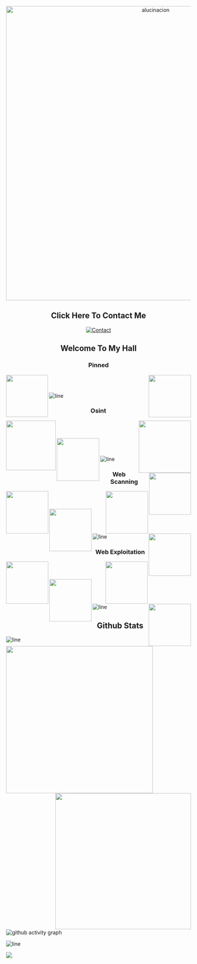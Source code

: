 
<div align="center">
  <img 
    src="https://i.pinimg.com/originals/a5/43/0d/a5430d131e591c8ac612d13e7b9556f8.gif" 
    width="800" 
    alt="alucinacion" 
  />
</div>

<div width="100%" align="center">
<h2 align="center"> Click Here To Contact Me  </h2>

<div align=center>

[![Contact](https://media.discordapp.net/attachments/1239313578381676625/1363242131032113302/image.png?ex=680551ab&is=6804002b&hm=964b2bdee54b6a25bc73588c5182bf9d894cb1bc860a035f83dd06becc13008a&=&format=webp&quality=lossless)](https://t.me/uhmako)

</div>

<h2 align="center"> Welcome To My Hall </h2>
  
</div>

<div width="100%" align="center">
  
  <h3 align="center"> Pinned </h3>

 <a align="right" href="https://github.com/alucinacion/DDoS" title="DDoS"><img align="right" height="115" src="https://github-readme-stats.anuraghazra1.vercel.app/api/pin/?username=alucinacion&repo=DDoS&theme=highcontrast"></a>
  
<a align="left" href="https://github.com/alucinacion/proxys4yall" title="Proxys"><img align="left" height="114" src="https://github-readme-stats.anuraghazra1.vercel.app/api/pin/?username=alucinacion&repo=proxys4yall&theme=highcontrast"></a>


<br><br>
</div>

![line](https://github.com/beigeworm/beigeworm/assets/93350544/b88e1150-9cff-411f-877d-84bad395619f)

<div width="100%" align="center">
  
  <h3 align="center"> Osint </h3>
  
  <a align="left" href="https://github.com/p1ngul1n0/Blackbird" title="Blackbird"><img align="left" height="135" src="https://github-readme-stats.anuraghazra1.vercel.app/api/pin/?username=p1ngul1n0&repo=Blackbird&theme=highcontrast"></a>

  <a align="right" href="https://github.com/twintproject/Twint" title="Twint"><img align="right" height="142" src="https://github-readme-stats.anuraghazra1.vercel.app/api/pin/?username=twintproject&repo=Twint&theme=highcontrast"></a>
  
<br><br>
  
  <a align="left" href="https://github.com/laramies/Metagoofil" title="Metagoofil"><img align="left" height="116" src="https://github-readme-stats.anuraghazra1.vercel.app/api/pin/?username=laramies&repo=Metagoofil&theme=highcontrast"></a>

  <a align="right" href="https://github.com/sundowndev/PhoneInfoga" title="PhoneInfoga"><img align="right" height="114" src="https://github-readme-stats.anuraghazra1.vercel.app/api/pin/?username=sundowndev&repo=PhoneInfoga&theme=highcontrast"></a>
  
<br><br>
  
</div>
<div>
  
![line](https://github.com/beigeworm/beigeworm/assets/93350544/b88e1150-9cff-411f-877d-84bad395619f)
</div>

<div width="100%" align="center">
<h3 align="center"> Web Scanning </h3>

 <a align="left" href="https://github.com/RustScan/RustScan" title="RustScan"><img align="left" height="115" src="https://github-readme-stats.anuraghazra1.vercel.app/api/pin/?username=RustScan&repo=RustScan&theme=highcontrast"></a>

  <a align="right" href="https://github.com/maurosoria/Dirsearch" title="Dirsearch"><img align="right" height="115" src="https://github-readme-stats.anuraghazra1.vercel.app/api/pin/?username=maurosoria&repo=Dirsearch&theme=highcontrast"></a>
  
<br><br>
  
  <a align="left" href="https://github.com/s0md3v/XSStrike" title="XSStrike"><img align="left" height="115" src="https://github-readme-stats.anuraghazra1.vercel.app/api/pin/?username=s0md3v&repo=XSStrike&theme=highcontrast"></a>

  <a align="right" href="https://github.com/coffinxp/loxs" title="loxs"><img align="right" height="115" src="https://github-readme-stats.anuraghazra1.vercel.app/api/pin/?username=coffinxp&repo=loxs&theme=highcontrast"></a>
  
<br><br>
  
</div>
<div>
  
![line](https://github.com/beigeworm/beigeworm/assets/93350544/b88e1150-9cff-411f-877d-84bad395619f)
</div>
  
</div>

<div width="100%" align="center">
<h3 align="center"> Web Exploitation </h3>

<a align="left" href="https://github.com/sqlmapproject/sqlmap" title="SQLmap">
    <img align="left" height="115" src="https://github-readme-stats.anuraghazra1.vercel.app/api/pin/?username=sqlmapproject&repo=sqlmap&theme=highcontrast">
  </a>
  <a align="right" href="https://github.com/byt3bl33d3r/CrackMapExec" title="CrackMapExec">
    <img align="right" height="115" src="https://github-readme-stats.anuraghazra1.vercel.app/api/pin/?username=byt3bl33d3r&repo=CrackMapExec&theme=highcontrast">
  </a>
  
  <br><br>
  
  <a align="left" href="https://github.com/rapid7/metasploit-framework" title="Metasploit Framework">
    <img align="left" height="115" src="https://github-readme-stats.anuraghazra1.vercel.app/api/pin/?username=rapid7&repo=metasploit-framework&theme=highcontrast">
  </a>
  <a align="right" href="https://github.com/commixproject/commix" title="Commix">
    <img align="right" height="115" src="https://github-readme-stats.anuraghazra1.vercel.app/api/pin/?username=commixproject&repo=commix&theme=highcontrast">
  </a>
  
  <br><br>
  
</div>
<div>
</div>

![line](https://github.com/beigeworm/beigeworm/assets/93350544/b88e1150-9cff-411f-877d-84bad395619f)

<h2 align="center"> Github Stats </h2>

<div align=center>
<a href="https://github.com/anuraghazra/github-readme-stats" title="Go to Source">
      <img align="left" width=400 src="https://github-readme-streak-stats.herokuapp.com/?user=alucinacion&theme=highcontrast" />
    </a>
<a href="https://github.com/denvercoder1/github-readme-streak-stats" title="Go to Source">
      <img align="right" width=370 src="https://github-readme-stats.vercel.app/api?username=alucinacion&theme=highcontrast" />
    </a>
</div>

![line](https://github.com/beigeworm/beigeworm/assets/93350544/b88e1150-9cff-411f-877d-84bad395619f)

![github activity graph](https://github-readme-activity-graph.vercel.app/graph?username=alucinacion&theme=high-contrast)

![line](https://github.com/beigeworm/beigeworm/assets/93350544/b88e1150-9cff-411f-877d-84bad395619f)

<img src="https://is.gd/ljkabnwdiuj">

